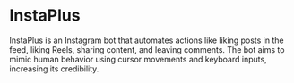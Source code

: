 # InstaPlus
InstaPlus is an Instagram bot that automates actions like liking posts in the feed, liking Reels, sharing content, and leaving comments. The bot aims to mimic human behavior using cursor movements and keyboard inputs, increasing its credibility.

